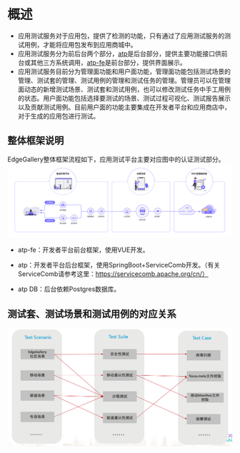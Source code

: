概述
=================

- 应用测试服务对于应用包，提供了检测的功能，只有通过了应用测试服务的测试用例，才能将应用包发布到应用商城中。
- 应用测试服务分为前后台两个部分，[atp][1]是后台部分，提供主要功能接口供前台或其他三方系统调用，[atp-fe][2]是前台部分，提供界面展示。
- 应用测试服务目前分为管理面功能和用户面功能，管理面功能包括测试场景的管理、测试套的管理、测试用例的管理和测试任务的管理。管理员可以在管理面动态的新增测试场景、测试套和测试用例，也可以修改测试任务中手工用例的状态。用户面功能包括选择要测试的场景、测试过程可视化、测试报告展示以及贡献测试用例。目前用户面的功能主要集成在开发者平台和应用商店中，对于生成的应用包进行测试。


## 整体框架说明
EdgeGallery整体框架流程如下，应用测试平台主要对应图中的认证测试部分。
![](/uploads/images/2020/v1.0/all-the-arch.png)


- atp-fe：开发者平台前台框架，使用VUE开发。

- atp：开发者平台后台框架，使用SpringBoot+ServiceComb开发。（有关ServiceComb请参考这里：https://servicecomb.apache.org/cn/）

- atp DB：后台依赖Postgres数据库。


## 测试套、测试场景和测试用例的对应关系
![](/uploads/images/2021/atp/relation.png)


[1]: https://gitee.com/edgegallery/atp "atp"
[2]: https://gitee.com/edgegallery/atp-fe "atp-fe"